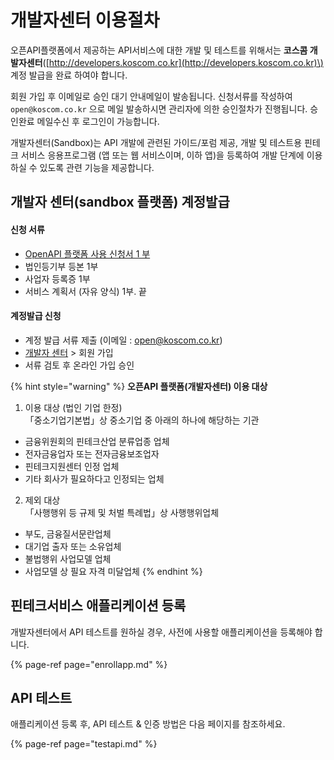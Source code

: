 # 개발자센터 이용절차

오픈API플랫폼에서 제공하는 API서비스에 대한 개발 및  테스트를 위해서는 **코스콤 개발자센터**\([http://developers.koscom.co.kr](http://developers.koscom.co.kr)\) 계정 발급을 완료 하여야 합니다.

회원 가입 후 이메일로 승인 대기 안내메일이 발송됩니다. 신청서류를 작성하여 `open@koscom.co.kr` 으로 메일 발송하시면 관리자에 의한 승인절차가 진행됩니다. 승인완료 메일수신 후 로그인이 가능합니다.

개발자센터\(Sandbox\)는 API 개발에 관련된 가이드/포럼 제공, 개발 및 테스트용 핀테크 서비스 응용프로그램 \(앱 또는 웹 서비스이며, 이하 앱\)을 등록하여 개발 단계에 이용하실 수 있도록 관련 기능을 제공합니다. 

## 개발자 센터\(sandbox 플랫폼\) 계정발급

#### 신청 서류

* [OpenAPI 플랫폼 사용 신청서 1 부](https://developers.koscom.co.kr/resources/documentation/OpenAPI_Platform_Reg.docx)
* 법인등기부 등본 1부
* 사업자 등록증 1부
* 서비스 계획서 \(자유 양식\) 1부. 끝

#### 계정발급 신청

* 계정 발급 서류 제출 \(이메일 : open@koscom.co.kr\)
* [개발자 센터](https://developers.koscom.co.kr/) &gt; 회원 가입
* 서류 검토 후 온라인 가입 승인

{% hint style="warning" %}
**오픈API 플랫폼\(개발자센터\)  이용 대상**   
  
1. 이용 대상 \(법인 기업 한정\)   
「중소기업기본법」상 중소기업 중 아래의 하나에 해당하는 기관   
-   금융위원회의 핀테크산업 분류업종 업체   
-   전자금융업자 또는 전자금융보조업자   
-   핀테크지원센터 인정 업체   
-   기타 회사가 필요하다고 인정되는 업체   
  
2. 제외 대상   
「사행행위 등 규제 및 처벌 특례법」상 사행행위업체   
-   부도, 금융질서문란업체   
-   대기업 출자 또는 소유업체   
-   불법행위 사업모델 업체   
-   사업모델 상 필요 자격 미달업체 
{% endhint %}



## 핀테크서비스 애플리케이션 등록

개발자센터에서 API 테스트를 원하실 경우, 사전에 사용할 애플리케이션을 등록해야 합니다.

{% page-ref page="enrollapp.md" %}

## API 테스트

애플리케이션 등록 후,  API 테스트 & 인증 방법은 다음 페이지를 참조하세요.

{% page-ref page="testapi.md" %}



